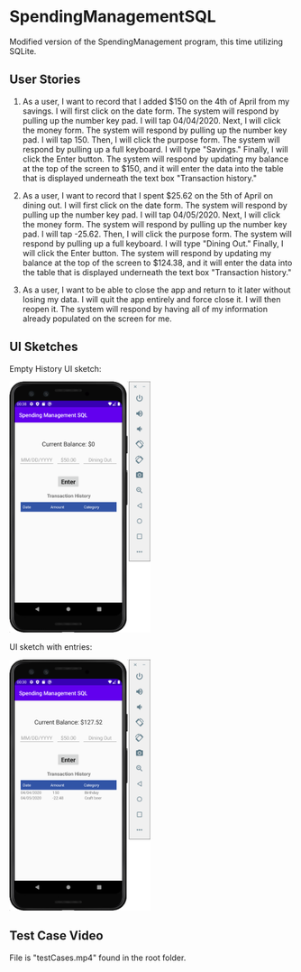 # SpendingManagementSQL
Modified version of the SpendingManagement program, this time utilizing SQLite.
## User Stories
1) As a user, I want to record that I added $150 on the 4th of April from my savings. I will first click on the date form. The system will respond by pulling up the number key pad. I will tap 04/04/2020. Next, I will click the money form. The system will respond by pulling up the number key pad. I will tap 150. Then, I will click the purpose form. The system will respond by pulling up a full keyboard. I will type "Savings." Finally, I will click the Enter button. The system will respond by updating my balance at the top of the screen to $150, and it will enter the data into the table that is displayed underneath the text box "Transaction history."

2) As a user, I want to record that I spent $25.62 on the 5th of April on dining out. I will first click on the date form. The system will respond by pulling up the number key pad. I will tap 04/05/2020. Next, I will click the money form. The system will respond by pulling up the number key pad. I will tap -25.62. Then, I will click the purpose form. The system will respond by pulling up a full keyboard. I will type "Dining Out." Finally, I will click the Enter button. The system will respond by updating my balance at the top of the screen to $124.38, and it will enter the data into the table that is displayed underneath the text box "Transaction history."

3) As a user, I want to be able to close the app and return to it later without losing my data. I will quit the app entirely and force close it. I will then reopen it. The system will respond by having all of my information already populated on the screen for me.

## UI Sketches
Empty History UI sketch:

<img src="images/emptyUI.png" width="250" >

UI sketch with entries:

<img src="images/populatedDataUI.png" width="250" >

## Test Case Video
File is "testCases.mp4" found in the root folder.
